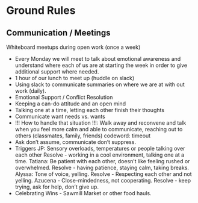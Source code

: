# Ground Rules
## Communication / Meetings 
Whiteboard meetups during open work (once a week)
* Every Monday we will meet to talk about emotional awareness and understand where each of us are at starting the week in order to give additional support where needed. 
* 1 hour of our lunch to meet up (huddle on slack) 
* Using slack to communicate summaries on where we are at with out work (daily). 
* Emotional Support / Conflict Resolution 
* Keeping a can-do attitude and an open mind 
* Talking one at a time, letting each other finish their thoughts
* Communicate want needs vs. wants
* !!! How to handle that situation !!!: Walk away and reconvene and talk when you feel more calm and able to communicate, reaching out to others (classmates, family, friends) codeword: timeout 
* Ask don’t assume, communicate don’t suppress. 
* Triggers 
JP: Sensory overloads, temperatures or people talking over each other
Resolve - working in a cool environment, talking one at a time. 
Tatiana: Be patient with each other, doesn’t like feeling rushed or overwhelmed. 
Resolve - having patience, staying calm, taking breaks. 
Alyssa: Tone of voice, yelling. 
Resolve - Respecting each other and not yelling. 
Azucena - Close-mindedness, not cooperating. 
Resolve - keep trying, ask for help, don’t give up. 
* Celebrating Wins - Sawmill Market or other food hauls.

